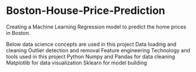 # Boston-House-Price-Prediction
Creating a Machine Learning Regression model to predict the home prices in Boston. 

Below data science concepts are used in this project
  Data loading and cleaning
  Outlier detection and removal
  Feature engineering
Technology and tools used in this project
  Python
  Numpy and Pandas for data cleaning
  Matplotlib for data visualization
  Sklearn for model building
